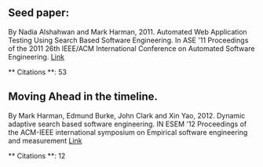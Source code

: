 ## Seed paper: 
By Nadia Alshahwan and Mark Harman, 2011. Automated Web Application Testing Using Search Based Software Engineering. In ASE '11 Proceedings of the 2011 26th IEEE/ACM International Conference on Automated Software Engineering. [Link](http://www0.cs.ucl.ac.uk/staff/mharman/ase11-na.pdf)

** Citations **: 53


## Moving Ahead in the timeline.
By Mark Harman, Edmund Burke, John Clark and Xin Yao, 2012.
Dynamic adaptive search based software engineering.
IN ESEM '12 Proceedings of the ACM-IEEE international symposium on Empirical software engineering and measurement
[Link](http://www0.cs.ucl.ac.uk/staff/mharman/esem12.pdf)

** Citations **: 12
